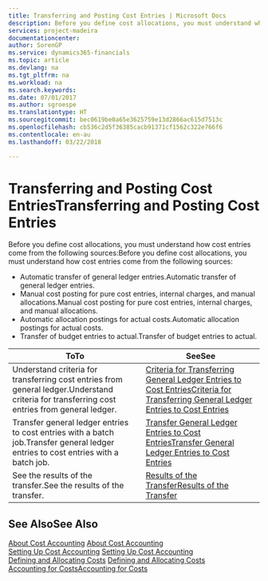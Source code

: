 ```yaml
---
title: Transferring and Posting Cost Entries | Microsoft Docs
description: Before you define cost allocations, you must understand where cost entries come from.
services: project-madeira
documentationcenter: 
author: SorenGP
ms.service: dynamics365-financials
ms.topic: article
ms.devlang: na
ms.tgt_pltfrm: na
ms.workload: na
ms.search.keywords: 
ms.date: 07/01/2017
ms.author: sgroespe
ms.translationtype: HT
ms.sourcegitcommit: bec0619be0a65e3625759e13d2866ac615d7513c
ms.openlocfilehash: cb536c2d5f36385cacb91371cf1562c322e766f6
ms.contentlocale: en-au
ms.lasthandoff: 03/22/2018

---
```

# <a name="transferring-and-posting-cost-entries"></a><span data-ttu-id="03b2f-103">Transferring and Posting Cost Entries</span><span class="sxs-lookup"><span data-stu-id="03b2f-103">Transferring and Posting Cost Entries</span></span>
<span data-ttu-id="03b2f-104">Before you define cost allocations, you must understand how cost entries come from the following sources:</span><span class="sxs-lookup"><span data-stu-id="03b2f-104">Before you define cost allocations, you must understand how cost entries come from the following sources:</span></span>  

-   <span data-ttu-id="03b2f-105">Automatic transfer of general ledger entries.</span><span class="sxs-lookup"><span data-stu-id="03b2f-105">Automatic transfer of general ledger entries.</span></span>  
-   <span data-ttu-id="03b2f-106">Manual cost posting for pure cost entries, internal charges, and manual allocations.</span><span class="sxs-lookup"><span data-stu-id="03b2f-106">Manual cost posting for pure cost entries, internal charges, and manual allocations.</span></span>  
-   <span data-ttu-id="03b2f-107">Automatic allocation postings for actual costs.</span><span class="sxs-lookup"><span data-stu-id="03b2f-107">Automatic allocation postings for actual costs.</span></span>  
-   <span data-ttu-id="03b2f-108">Transfer of budget entries to actual.</span><span class="sxs-lookup"><span data-stu-id="03b2f-108">Transfer of budget entries to actual.</span></span>  

|<span data-ttu-id="03b2f-109">**To**</span><span class="sxs-lookup"><span data-stu-id="03b2f-109">**To**</span></span>|<span data-ttu-id="03b2f-110">**See**</span><span class="sxs-lookup"><span data-stu-id="03b2f-110">**See**</span></span>|  
|------------|-------------|  
|<span data-ttu-id="03b2f-111">Understand criteria for transferring cost entries from general ledger.</span><span class="sxs-lookup"><span data-stu-id="03b2f-111">Understand criteria for transferring cost entries from general ledger.</span></span>|[<span data-ttu-id="03b2f-112">Criteria for Transferring General Ledger Entries to Cost Entries</span><span class="sxs-lookup"><span data-stu-id="03b2f-112">Criteria for Transferring General Ledger Entries to Cost Entries</span></span>](finance-criteria-for-transferring-general-ledger-entries-to-cost-entries.md)|  
|<span data-ttu-id="03b2f-113">Transfer general ledger entries to cost entries with a batch job.</span><span class="sxs-lookup"><span data-stu-id="03b2f-113">Transfer general ledger entries to cost entries with a batch job.</span></span>|[<span data-ttu-id="03b2f-114">Transfer General Ledger Entries to Cost Entries</span><span class="sxs-lookup"><span data-stu-id="03b2f-114">Transfer General Ledger Entries to Cost Entries</span></span>](finance-how-to-transfer-general-ledger-entries-to-cost-entries.md)|  
|<span data-ttu-id="03b2f-115">See the results of the transfer.</span><span class="sxs-lookup"><span data-stu-id="03b2f-115">See the results of the transfer.</span></span>|[<span data-ttu-id="03b2f-116">Results of the Transfer</span><span class="sxs-lookup"><span data-stu-id="03b2f-116">Results of the Transfer</span></span>](finance-results-of-the-transfer.md)|  

## <a name="see-also"></a><span data-ttu-id="03b2f-117">See Also</span><span class="sxs-lookup"><span data-stu-id="03b2f-117">See Also</span></span>  
 <span data-ttu-id="03b2f-118">[About Cost Accounting](finance-about-cost-accounting.md) </span><span class="sxs-lookup"><span data-stu-id="03b2f-118">[About Cost Accounting](finance-about-cost-accounting.md) </span></span>  
 <span data-ttu-id="03b2f-119">[Setting Up Cost Accounting](finance-set-up-cost-accounting.md) </span><span class="sxs-lookup"><span data-stu-id="03b2f-119">[Setting Up Cost Accounting](finance-set-up-cost-accounting.md) </span></span>  
 <span data-ttu-id="03b2f-120">[Defining and Allocating Costs](finance-define-and-allocate-costs.md) </span><span class="sxs-lookup"><span data-stu-id="03b2f-120">[Defining and Allocating Costs](finance-define-and-allocate-costs.md) </span></span>  
 [<span data-ttu-id="03b2f-121">Accounting for Costs</span><span class="sxs-lookup"><span data-stu-id="03b2f-121">Accounting for Costs</span></span>](finance-manage-cost-accounting.md)

